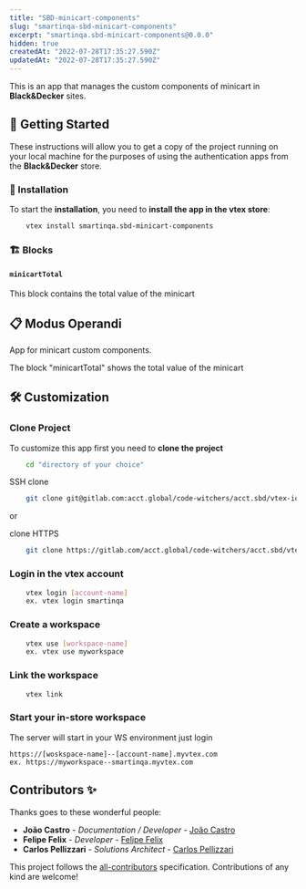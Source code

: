 ```yaml
---
title: "SBD-minicart-components"
slug: "smartinqa-sbd-minicart-components"
excerpt: "smartinqa.sbd-minicart-components@0.0.0"
hidden: true
createdAt: "2022-07-28T17:35:27.590Z"
updatedAt: "2022-07-28T17:35:27.590Z"
---
```

This is an app that manages the custom components of minicart in **Black&Decker** sites.

## 🚀 Getting Started

These instructions will allow you to get a copy of the project running on your local machine for the purposes of using the authentication apps from the **Black&Decker** store.

### 🔧 Installation

To start the **installation**, you need to **install the app in the vtex store**:

```bash
    vtex install smartinqa.sbd-minicart-components
```

### 🏗️ Blocks

#### `minicartTotal`
This block contains the total value of the minicart

## 📋 Modus Operandi

App for minicart custom components.

The block "minicartTotal" shows the total value of the minicart

## 🛠️ Customization

### Clone Project

To customize this app first you need to **clone the project**

```bash
    cd "directory of your choice"
```

SSH clone

```bash
    git clone git@gitlab.com:acct.global/code-witchers/acct.sbd/vtex-io/india/general-apps/sbd-minicart-components.git
```

or

clone HTTPS

```bash
    git clone https://gitlab.com/acct.global/code-witchers/acct.sbd/vtex-io/india/general-apps/sbd-minicart-components.git
```

### Login in the vtex account

```bash
    vtex login [account-name]
    ex. vtex login smartinqa
```

### Create a workspace

```bash
    vtex use [workspace-name]
    ex. vtex use myworkspace
```

### Link the workspace

```bash
    vtex link
```

### Start your in-store workspace

The server will start in your WS environment just login

```
https://[woskspace-name]--[account-name].myvtex.com
ex. https://myworkspace--smartinqa.myvtex.com
```

## Contributors ✨

Thanks goes to these wonderful people:

- **João Castro** - _Documentation / Developer_ - [João Castro](https://github.com/JooLuiz)
- **Felipe Felix** - _Developer_ - [Felipe Felix](https://gitlab.com/felipe.felix1)
- **Carlos Pellizzari** - _Solutions Architect_ - [Carlos Pellizzari](https://gitlab.com/carlos.pellizzari)

This project follows the [all-contributors](https://github.com/all-contributors/all-contributors) specification. Contributions of any kind are welcome!